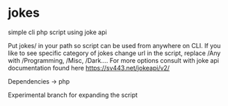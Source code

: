 # jokes
simple cli php script using joke api

Put jokes/ in your path so script can be used from anywhere on CLI.
If you like to see specific category of jokes change url in the script, replace /Any with /Programming, /Misc, /Dark....
For more options consult with joke api documentation found here https://sv443.net/jokeapi/v2/

Dependencies -> php

Experimental branch for expanding the script
